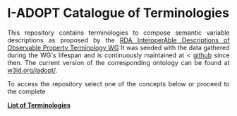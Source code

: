 <h1 id="i-adopt-catalogue-of-terminologies">I-ADOPT Catalogue of Terminologies</h1>
<div style="text-align: justify;">
  This repository contains terminologies to compose semantic variable descriptions as proposed by the <a href="https://www.rd-alliance.org/groups/interoperable-descriptions-observable-property-terminology-wg-i-adopt-wg" target="_blank">RDA InteroperAble Descriptions of Observable Property Terminology WG</a>
  It was seeded with the data gathered during the WG's lifespan and is continuously maintained at < <a href="https://github.com/i-adopt/terminologies">github</a> since then.
  The current version of the corresponding ontology can be found at <a href="https://w3id.org/iadopt/">w3id.org/iadopt/</a>.

<p>  To access the repository select one of the concepts below or proceed to the complete</p>
</div>

<p><strong><a href="./list">List of Terminologies</a></strong></p>
